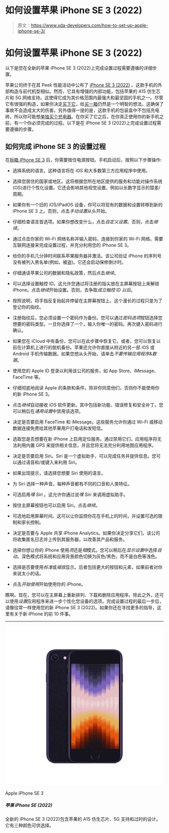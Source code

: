 # 如何设置苹果 iPhone SE 3 (2022)

> 原文：<https://www.xda-developers.com/how-to-set-up-apple-iphone-se-3/>

# 如何设置苹果 iPhone SE 3 (2022)

以下是您在全新的苹果 iPhone SE 3 (2022)上完成设置过程需要遵循的详细步骤。

苹果公司终于在其 Peek 性能活动中公布了 [iPhone SE 3 (2022)](https://www.xda-developers.com/apple-iphone-se-3-review/) 。这款手机的外部构造与前代机型相似。然而，它具有增强的内部功能，包括苹果的 A15 仿生芯片和 5G 网络支持。这使得它成为其价格范围内最强大和最坚固的手机之一。尽管它有很强的构造，如果你决定[买下它](https://www.xda-developers.com/best-apple-iphone-se-3-deals/)，给[买一箱](https://www.xda-developers.com/best-apple-iphone-se-3-cases/)仍然是一个明智的想法。这确保了事故不会造成太大的伤害。另外值得一提的是，这款手机的包装盒中不包括充电砖。所以你可能想[单独买个充电器](https://www.xda-developers.com/best-apple-iphone-se-3-chargers/)。在你买了它之后，在你真正使用你的新手机之前，有一个你必须完成的过程。以下是在 iPhone SE 3 (2022)上完成设置过程需要遵循的步骤。

## 如何完成 iPhone SE 3 的设置过程

在[拆箱 iPhone SE 3](https://www.xda-developers.com/apple-iphone-se-3-unboxing/) 后，你需要按住电源按钮。手机启动后，按照以下步骤操作:

*   选择系统的语言。这种语言将在 iOS 和大多数第三方应用程序中使用。

*   选择您居住的国家或地区。这将根据您所在地区提供的服务和功能对操作系统(OS)进行个性化设置。它还会影响其他视觉设置，例如以长数字显示的彗差/周期。

*   如果你有一个旧的 iOS/iPadOS 设备，你可以将现有的数据和设置转移到新的 iPhone SE 3 上。否则，点击*手动设置*从头开始。

*   仔细检查语言首选项。如果你想改变什么，点击*自定义设置*。否则，点击*继续*。

*   通过点击你家的 Wi-Fi 网络名称并输入密码，连接到你家的 Wi-Fi 网络。需要互联网连接来完成设置过程，并充分利用您的 iPhone SE 3。

*   给你的手机几分钟时间联系苹果服务器并激活。该公司验证 iPhone 的序列号没有被列入黑名单(例如，被盗)。它还会启动保修倒计时。

*   仔细通读苹果公司的数据和隐私政策，然后点击*继续*。

*   可以选择设置触控 ID。这允许您通过将注册的指尖放在主屏幕按钮上来解锁 iPhone。点击*继续*开始设置。否则，去争取*成立触控 ID 以后*。

*   按照说明，将手指反复抬起并停留在主屏幕按钮上。这个漫长的过程只是为了登记你的指纹。

*   注册指纹后，您必须设置一个密码作为备份。您可以通过*密码选项*按钮选择您想要的密码类型。一旦你选择了一个，输入你唯一的密码。再次键入密码进行确认。

*   如果您在 iCloud 中有备份，您可以在此步骤中恢复它。或者，您可以恢复以前在计算机上进行的脱机备份。苹果还允许你直接从附近的另一部 iOS 或 Android 手机传输数据。如果您想从头开始，请单击*不要传输应用程序&数据*。

*   使用您的 Apple ID 登录以利用该公司的服务，如 App Store、iMessage、FaceTime 等。

*   仔细彻底地阅读 Apple 的条款和条件。除非你同意他们，否则你不能使用你的新 iPhone SE 3。

*   点击*继续*自动接收 iOS 软件更新。其中包括新功能、错误修复和安全补丁。您可以稍后在*通用设置*中禁用该选项。

*   决定是否要启用 FaceTime 和 iMessage。这些服务允许你通过 Wi-Fi 或移动数据连接免费给其他苹果用户打电话和发短信。

*   选取您是否想要在新 iPhone 上启用定位服务。通过禁用它们，应用程序将无法利用内置 GPS 来提供相关信息，并且您将无法充分利用地图应用程序。

*   决定是否要启用 Siri。Siri 是一个虚拟助手，可以完成任务并提供信息。您可以通过语音和/或键入来利用 Siri。

*   如果出现提示，请选择您想要 Siri 使用的语言。

*   为 Siri 选择一种声音。每种声音都有不同的口音和人类特征。

*   可选启用*嘿 Siri* 。这允许你通过说*嘿 Siri* 来调用虚拟助手。

*   按住主屏幕按钮也可以启用 Siri。点击*继续*。

*   可选地启用屏幕时间。这可以让你监控你花在手机上的时间，并设置可选的限制和家长控制。

*   决定是否要与 Apple 共享 iPhone Analytics。如果你决定分享它们，该公司将收集匿名日志并上传到其服务器，以改善其产品和服务。

*   选择你想让你的 iPhone 使用*亮*还是*暗*模式。您可以稍后在*显示设置*中选择*自动*。深色模式将系统和应用背景颜色切换为灰色/黑色，而不是白色等浅色。

*   选择是否要使用*标准*或*缩放*显示。后者包括更大的按钮和元素，如果前者对你来说太小的话。

*   点击*开始使用*开始使用你的 iPhone。

瞧啊。现在，您可以在主屏幕上重新排列、下载和删除应用程序。除此之外，还可以使用*设置*应用程序来进一步个性化您设备的选项。完成设置过程的最后一步后，请像往常一样使用您的新 iPhone SE 3 (2022)。如果你还在寻找更多的指导，这里有关于新 iPhone 的前 10 件事。

* * *

 <picture>![The mid-range iPhone SE 3 (2022) packs Apple's A15 Bionic chip, 5G support, and a classic design. It is available in three finishes to choose from.](img/b322ddc3464f1c39168cee41e0ba7c17.png)</picture> 

Apple iPhone SE 3

##### 苹果 iPhone SE (2022)

全新的 iPhone SE 3 (2022)包含苹果的 A15 仿生芯片、5G 支持和过时的设计。它有三种颜色可供选择。